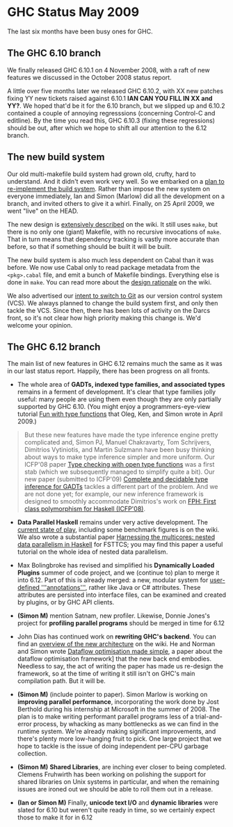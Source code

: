 # GHC Status May 2009



The last six months have been busy ones for GHC.  


## The GHC 6.10 branch



We finally released GHC 6.10.1 on 4 November 2008, with a raft of new
features we discussed in the October 2008 status report.



A little over five months later we released GHC 6.10.2, with XX new
patches fixing YY new tickets raised against 6.10.1 **IAN CAN YOU FILL IN XX and YY?**.  We hoped that'd be
it for the 6.10 branch, but we slipped up and 6.10.2 contained a couple
of annoying regresssions (concerning Control-C and editline). 
By the time you read this, GHC 6.10.3 (fixing these regressions) should
be out, after which we hope to shift all our attention to the 6.12 branch.


## The new build system



Our old multi-makefile build system had grown old, crufty, hard to 
understand.  And it didn't even work very well.  So we embarked
on a [plan to re-implement the build system](design/build-system).
Rather than impose the new system on everyone immediately, Ian and Simon (Marlow) 
did all the development on a branch, and invited others to give it a whirl.
Finally, on 25 April 2009, we went "live" on the HEAD. 



The new design is [extensively described](building) on the wiki.  It still
uses `make`, but there is no only one (giant) Makefile, with no recursive invocations
of `make`.  That in turn means that dependency tracking is vastly more accurate than before,
so that if something should be built it will be built.



The new build system is also much less dependent on Cabal than it was before.
We now use Cabal only to read package metadata from the `<pkg>.cabal` file, 
and emit a bunch of Makefile bindings.  Everything else is done in `make`.
You can read more about the [design rationale](design/build-system) on the wiki.



We also advertised our [intent to switch to Git](design/version-control-system) as our
version control system (VCS).  We always planned to change the build system first, and only
then tackle the VCS.  Since then, there has been lots of activity on the Darcs front, so
it's not clear how high priority making this change is.  We'd welcome your opinion.


## The GHC 6.12 branch



The main list of new features in GHC 6.12 remains much the same as it was in our last status report.  Happily, there has been progress on all fronts.


- The whole area of **GADTs, indexed type families, and associated types** remains in a ferment of development.  It's clear that type families jolly useful: many people are using them even though they are only partially supported by GHC 6.10. (You might enjoy a programmers-eye-view tutorial [
  Fun with type functions](http://research.microsoft.com/~simonpj/papers/assoc-types) that Oleg, Ken, and Simon wrote in April 2009.) 

>
>
> But these new features have made the type inference engine pretty complicated and, Simon PJ, Manuel Chakravarty, Tom Schrijvers, Dimitrios Vytiniotis, and Martin Sulzmann have been busy thinking about ways to make type inference simpler and more uniform. Our ICFP'08 paper [
> Type checking with open type functions](http://research.microsoft.com/~simonpj/papers/assoc-types) was a first stab (which we subsequently managed to simplify quite a bit).  Our new paper (submitted to ICFP'09) [
> Complete and decidable type inference for GADTs](http://research.microsoft.com/~simonpj/papers/gadt) tackles a different part of the problem.  And we are not done yet; for example, our new inference framework is designed to smoothly accommodate Dimitrios's work on [
> FPH: First class polymorphism for Haskell (ICFP'08)](http://research.microsoft.com/~simonpj/papers/boxy/).   
>
>

- **Data Parallel Haskell** remains under very active development. The [current state of play](data-parallel), including some benchmark figures is on the wiki.  We also wrote a substantial paper [
  Harnessing the multicores: nested data parallelism in Haskell](http://research.microsoft.com/~simonpj/papers/ndp) for FSTTCS; you may find this paper a useful tutorial on the whole idea of nested data parallelism.

- Max Bolingbroke has revised and simplified his **Dynamically Loaded Plugins** summer of code project, and we (continue to) plan to merge it into 6.12.  Part of this is already merged: a new, modular system for [user-defined '''annotations'''](annotations), rather like Java or C\# attributes.  These attributes are persisted into interface files, can be examined and created by plugins, or by GHC API clients.

- **(Simon M)** mention Satnam, new profiler.  Likewise, Donnie Jones's project for **profiling parallel programs** should be merged in time for 6.12

- John Dias has continued work on **rewriting GHC's backend**.  You can find an [overview of the new architecture](commentary/compiler/new-code-gen-pipeline) on the wiki.  He and Norman and Simon wrote [
  Dataflow optimisation made simple](http://research.microsoft.com/~simonpj/papers/c--), a paper about the dataflow optimisation framework\] that the new back end embodies.  Needless to say, the act of writing the paper has made us re-design the framework, so at the time of writing it still isn't on GHC's main compilation path.  But it will be.

- **(Simon M)** (include pointer to paper).  Simon Marlow is working on **improving parallel performance**, incorporating the work done by Jost Berthold during his internship at Microsoft in the summer of 2008.  The plan is to make writing performant parallel programs less of a trial-and-error process, by whacking as many bottlenecks as we can find in the runtime system.   We're already making significant improvements, and there's plenty more low-hanging fruit to pick.  One large project that we hope to tackle is the issue of doing independent per-CPU garbage collection.

- **(Simon M)**  **Shared Libraries**, are inching ever closer to being completed.  Clemens Fruhwirth has been working on polishing the support for shared libraries on Unix systems in particular, and when the remaining issues are ironed out we should be able to roll them out in a release.

- **(Ian or Simon M)** Finally, **unicode text I/O** and **dynamic libraries** were slated for 6.10 but weren't quite ready in time, so we certainly expect those to make it for in 6.12


 


